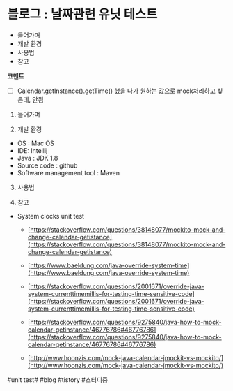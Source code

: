 # 블로그 : 날짜관련 유닛 테스트
* 들어가며
* 개발 환경
* 사용법
* 참고

**코멘트**
- [ ] Calendar.getInstance().getTime() 했을 나가 원하는 값으로 mock처리하고 싶은데, 안됨

1. 들어가며

2. 개발 환경

* OS : Mac OS
* IDE: Intellij
* Java : JDK 1.8
* Source code : github
* Software management tool : Maven

3. 사용법

4. 참고

* System clocks unit test
	* [https://stackoverflow.com/questions/38148077/mockito-mock-and-change-calendar-getistance](https://stackoverflow.com/questions/38148077/mockito-mock-and-change-calendar-getistance)

	* [https://www.baeldung.com/java-override-system-time](https://www.baeldung.com/java-override-system-time)
	* [https://stackoverflow.com/questions/2001671/override-java-system-currenttimemillis-for-testing-time-sensitive-code](https://stackoverflow.com/questions/2001671/override-java-system-currenttimemillis-for-testing-time-sensitive-code)
	* [https://stackoverflow.com/questions/9275840/java-how-to-mock-calendar-getinstance/46776786#46776786](https://stackoverflow.com/questions/9275840/java-how-to-mock-calendar-getinstance/46776786#46776786)
	* [http://www.hoonzis.com/mock-java-calendar-jmockit-vs-mockito/](http://www.hoonzis.com/mock-java-calendar-jmockit-vs-mockito/)

#unit test# #blog #tistory #스터디중